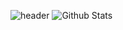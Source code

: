 ![header](https://capsule-render.vercel.app/api?type=wave&color=auto&height=300&section=header&text=Hi%20there%20👋&fontSize=90&animation=fadeIn&fontAlignY=38)
![Github Stats](https://github-readme-stats.vercel.app/api?username=biud436&show_icons=true)
